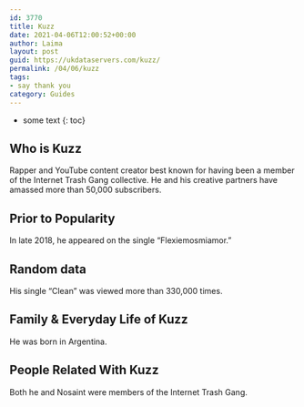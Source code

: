 ```yaml
---
id: 3770
title: Kuzz
date: 2021-04-06T12:00:52+00:00
author: Laima
layout: post
guid: https://ukdataservers.com/kuzz/
permalink: /04/06/kuzz
tags:
- say thank you
category: Guides
---
```


* some text
{: toc}


## Who is Kuzz
                  
                  
                  
Rapper and YouTube content creator best known for having been a member of the Internet Trash Gang collective. He and his creative partners have amassed more than 50,000 subscribers.
                  
              
            
              
            
                
                
                
## Prior to Popularity
                  
                  
                  
In late 2018, he appeared on the single &#8220;Flexiemosmiamor.&#8221;
                  
              
            
              
            
                
                
                
## Random data
                  
                  
                  
His single &#8220;Clean&#8221; was viewed more than 330,000 times.
                  
              
            
              
            
                
                
                
## Family & Everyday Life of Kuzz
                  
                  
                  
He was born in Argentina. 
                  
              
            
              
            
                
                
                
## People Related With Kuzz
                  
                  
                  
Both he and Nosaint were members of the Internet Trash Gang. 
                  
              
            
              
            
                
              
            
              
              
            
            
              
            
          
          
          